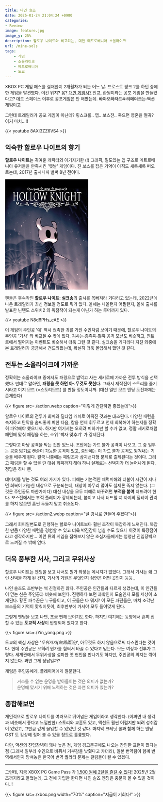 ```yaml
---
title: 나인 솔즈
date: 2025-01-24 21:04:24 +0900
categories:
- Review
image: feature.jpg
image_y: 25%
description: 할로우 나이트와 비교되는, 대만 메트로베니아 소울라이크
url: /nine-sols
tags:
    - 게임
    - 소울라이크
    - 메트로배니아
    - 도교
---
```


XBOX PC 게임 패스를 결재한지 2개월차가 되는 어느 날. 프로스트 펑크 2를 하던 중에 한 게임을 발견했다. 이건 뭐지? 음? [대만 게임사?](https://shop.redcandlegames.com/ko-KR) 반교, 환원이라는 공포 게임을 만들었다고? 데드 스페이스 이후로 공포게임은 안 해봤는데. ~~바이오하자드4 리메이크는 액션 게임이고~~ 

그런데 트레일러가 공포 게임이 아닌데? 횡스크롤.. 맵.. 보스전.. 죽으면 영혼을 떨궈? 이거 마치...!!

{{< youtube 8AXi3ZZ6VS4 >}}

## 익숙한 할로우 나이트의 향기

**할로우 나이트**는 귀여운 캐릭터와 아기자기한 (!) 그래픽, 밀도있는 맵 구조로 메트로배니아 유저들을 만족시킨 '옛날' 게임이다. 진 보스를 잡은 기억이 아직도 새록새록 떠오르는데, 2017년 출시니까 벌써 8년 전이다. 

![위풍당당 꼬마 기사](hollowknight.png)

팬들은 후속작인 **할로우 나이트: 실크송**의 출시를 목빠져라 기다리고 있는데, 2022년에 나온 트레일러가 최신 정보일 정도로 뭐가 없다. 올해는 나올런지 어쩔런지, 올해 출시를 발표한 닌텐도 스위치2 의 독점작이 되는게 아닌가 하는 루머까지 있다.

{{< youtube N8d6PHs_cAE >}}

이 게임의 주인공 '예' 역시 뾰족한 귀를 가진 수인처럼 보이기 때문에, 할로우 나이트의 주인공 '기사' 와 비교될 수 밖에 없다. ~~기사는 종족이 뭘까~~ 공격 모션도 비슷하고, 인트로에서 떨어지는 이벤트도 비슷해서 더욱 그런 것 같다. 실크송을 기다리다 지친 와중에 본 트레일러가 궁금해서 건드려봤는데, 확실히 더욱 몰입해서 했던 것 같다. 

## 전투는 소울라이크에 가까운

정확히는 소울라이크 중에서도 패링으로 밥먹고 사는 세키로에 가까운 전투 방식을 선택했다. 반대로 말하면, **패링을 못 하면 아~무것도 못한다**. 그래서 제작진이 스토리를 즐기시라고 이지 모드 (=스토리모드) 를 만들 정도이니까. (대신 일반 모드 엔딩 도전과제는 존재한다)

{{< figure src=./action.webp caption="이렇게 간단하면 좋겠는데">}}

할로우 나이트의 전투가 회피와 딜타임 캐치로 이뤄진 것과는 대조된다. 다양한 패턴을 숙지하고 탄막을 솜씨좋게 피한 다음, 칼을 언제 휘두르고 언제 회복해야 하는지를 정확히 파악해야 했으니까. 하지만 여기서는 오히려 피하기만 할 수가 없고, 정말 세키로처럼 패턴에 맞춰 패링을 하는, 소위 '박자 맞추기' 가 강제된다. 

그렇다고 마냥 공격을 막는 것만 있느냐. 초반에는 가드 불가 공격이 나오고, 그 중 일부는 공중 밟기로 캔슬이 가능한 공격이 있고, 중반에는 이 가드 불가 공격도 튕겨내는 기술을 배우게 된다. 결국 나중에는 패링조차 삼지선다형 문제로 출제된다는 것이다. 그리고 패링을 할 수 없을 땐 대쉬 회피까지 해야 하니 실제로는 선택지가 더 늘어나게 된다. 정답은 하나 뿐. 

데미지를 넣는 것도 여러 가지가 있다. 피해는 기본적인 체력피해와 더불어 시간이 지나면 회복이 가능한 내상으로 구분되는데, 내상이 아무리 많아도 실제론 죽지 않는다. (그것은 주인공도 마찬가지다) 대신 내상을 모두 피해로 바꾸려면 **부적을 붙여** 터뜨려야 한다. 보스전에서는 부적 플레이가 강제되는데, 붙이고 나서 터뜨릴 떄 까지의 딜레이 관리를 하지 않으면 흠씬 두들겨 맞고 취소된다.

{{< figure src=./action2.webp caption="널 강시로 만들어 주겠다">}}

그래서 회피일변도로 진행하는 할로우 나이트보다 훨씬 조작이 복잡하게 느껴진다. 복잡한 만큼 다양한 패턴을 경험할 수 있고 더욱 박진감이 넘칠 수도 있으니 이것이 특장점이라고 생각하지만... 이런 류의 게임을 접해보지 않은 초심자들에게는 엄청난 진입장벽으로 느껴질 수 밖에 없다.

## 더욱 풍부한 서사, 그리고 무위사상

할로우 나이트는 엔딩을 보고 나서도 뭔가 와닿는 메시지가 없었다. 그래서 기사는 왜 그런 선택을 하게 된 건지, 기사의 기원은 무엇인지 심연은 어떤 곳인지 등등..

나인 솔즈도 초반부는 썩 친절하진 않다. 주인공은 인간들과 다르게 생겼는데, 이 인간들이 믿는 신은 주인공과 비슷해 보인다. 진행하다 보면 과학인지 도술인지 모를 세상이 소개된다. 황혼 파수꾼은 누구들이고, 이 곳들은 다 뭐지? 이 모든 파편들은, 마치 조각난 보스들의 기억이 맞춰지듯이, 최후반부에 가서야 모두 들어맞게 된다. 

그렇게 엔딩을 보고 나면, 조금 뻔해 보이기도 한다. 하지만 여기에는 동양에서 흔히 접할 수 있는 **도교적 사상**이 반영되어 있다고 한다.

{{< figure src=./Yin_yang.png >}}

도교의 핵심 사상은 '_무위지치(無爲而治)_', 아무것도 하지 않음으로써 다스린다는 것이다. 헌데 주인공은 오히려 뭔가를 힘써서 바꿀 수 있다고 믿는다. 모든 여정과 전투가 그렇다. 세계관에서 무위사상을 설파한 옛 현인을 만나기도 하지만, 주인공의 의지는 꺾이지 않는다. 과연 그게 정답일까? 

게임은 주인공에게, 플레이어에게 질문한다. 

> 거스를 수 없는 운명을 받아들이는 것은 의미가 없는가?   
> 운명에 맞서기 위해 노력하는 것은 과연 의미가 있는가?

## 종합해보면 

개인적으로 할로우 나이트를 여러모로 뛰어넘은 게임이라고 생각한다. (어쩌면 내 생각과 비슷해서 좋다고 느낄만한) 스토리와 교훈도 있고, 액션도 훨씬 어렵지만 되려 성취감이 있었고, 그만큼 깊게 몰입할 수 있었던 것 같다. 마지막 크레딧 롤과 함께 하는 엔딩 OST 도 감상에 젖어 볼 수 있을 정도로 훌륭했다.

다만, 액션의 진입장벽이 꽤나 높은 점, 게임 경고문구에도 나오는 잔인한 표현이 많다는 점 (그래서 일부러 수인으로 바꿔서 거부감을 낮췄다고 카더라), 일본 번역팀이 함꼐 번역해서인지 망쳐놓은 한국어 번역 퀄리티 문제는 걸림돌이 될 수 있겠다. 

---

그런데, 지금 XBOX PC Game Pass 가 [1,500 원에 2달을 즐길 수 있다!](https://www.xbox.com/ko-KR/xbox-game-pass#join) 2025년 2월 초까지라고 들었는데, 그 전에 가입만 한다면 나인 솔즈 엔딩은 충분히 볼 수 있을 것이다..!

{{< figure src=./xbox.png width="70%" caption="지금이 기회다!" >}}
